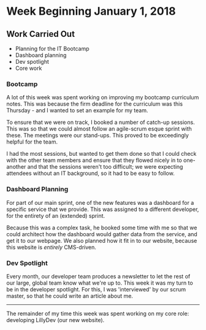# Week Beginning January 1, 2018

## Work Carried Out
* Planning for the IT Bootcamp
* Dashboard planning
* Dev spotlight
* Core work

### Bootcamp
A lot of this week was spent working on improving my bootcamp curriculum notes. This was because the firm deadline for the curriculum was this Thursday - and I wanted to set an example for my team. 

To ensure that we were on track, I booked a number of catch-up sessions. This was so that we could almost follow an agile-scrum esque sprint with these. The meetings were our stand-ups. This proved to be exceedingly helpful for the team.

I had the most sessions, but wanted to get them done so that I could check with the other team members and ensure that they flowed nicely in to one-another and that the sessions weren't too difficult; we were expecting attendees without an IT background, so it had to be easy to follow.

### Dashboard Planning
For part of our main sprint, one of the new features was a dashboard for a specific service that we provide. This was assigned to a different developer, for the entirety of an (extended) sprint.

Because this was a complex task, he booked some time with me so that we could architect how the dashboard would gather data from the service, and get it to our webpage. We also planned how it fit in to our website, because this website is *entirely* CMS-driven.

### Dev Spotlight
Every month, our developer team produces a newsletter to let the rest of our large, global team know what we're up to. This week it was my turn to be in the developer spotlight. For this, I was 'interviewed' by our scrum master, so that he could write an article about me.

---

The remainder of my time this week was spent working on my core role: developing LillyDev (our new website).